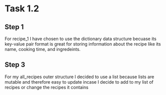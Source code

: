 # Task 1.2 
## Step 1
<p>For recipe_1 I have chosen to use the dictionary data structure becuase its key-value pair format is great for storing
information about the recipe like its name, cooking time, and ingredeints.</p>

## Step 3
<p>For my all_recipes outer structure I decided to use a list because lists are mutable and therefore easy to update incase
I decide to add to my list of recipes or change the recipes it contains</p>
